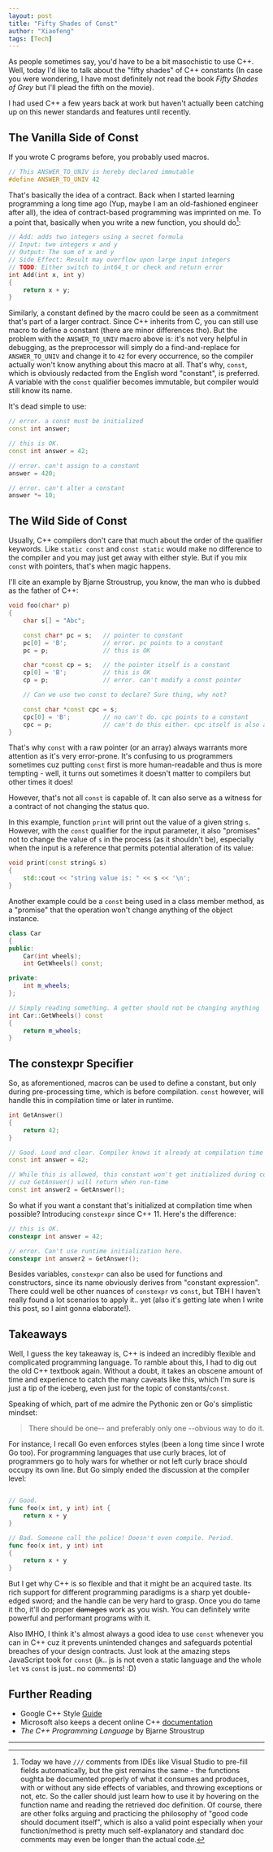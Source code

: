 ```yaml
---
layout: post
title: "Fifty Shades of Const"
author: "Xiaofeng"
tags: [Tech]
---
```


As people sometimes say, you'd have to be a bit masochistic to use C++. Well, today I'd like to talk about the "fifty shades" of C++ constants (In case you were wondering, I have most definitely not read the book *Fifty Shades of Grey* but I'll plead the fifth on the movie). 

I had used C++ a few years back at work but haven't actually been catching up on this newer standards and features until recently.

## The Vanilla Side of Const 

If you wrote C programs before, you probably used macros. 

```c
// This ANSWER_TO_UNIV is hereby declared immutable
#define ANSWER_TO_UNIV 42
```

That's basically the idea of a contract. Back when I started learning programming a long time ago (Yup, maybe I am an old-fashioned engineer after all), the idea of contract-based programming was imprinted on me. To a point that, basically when you write a new function, you should do[^fn1]:

```c
// Add: adds two integers using a secret formula
// Input: two integers x and y
// Output: The sum of x and y
// Side Effect: Result may overflow upon large input integers
// TODO: Either switch to int64_t or check and return error 
int Add(int x, int y)
{
    return x + y;
}
```

Similarly, a constant defined by the macro could be seen as a commitment that's part of a larger contract. Since C++ inherits from C, you can still use macro to define a constant (there are minor differences tho). But the problem with the `ANSWER_TO_UNIV` macro above is: it's not very helpful in debugging, as the preprocessor will simply do a find-and-replace for `ANSWER_TO_UNIV` and change it to `42` for every occurrence, so the compiler actually won't know anything about this macro at all. That's why, `const`, which is obviously redacted from the English word "constant", is preferred. A variable with the `const` qualifier becomes immutable, but compiler would still know its name. 

It's dead simple to use:

```cpp
// error. a const must be initialized
const int answer;

// this is OK. 
const int answer = 42;

// error. can't assign to a constant
answer = 420;

// error. can't alter a constant
answer *= 10; 
```

## The Wild Side of Const

Usually, C++ compilers don't care that much about the order of the qualifier keywords. Like `static const` and `const static` would make no difference to the compiler and you may just get away with either style. But if you mix `const` with pointers, that's when magic happens. 

I'll cite an example by Bjarne Stroustrup, you know, the man who is dubbed as the father of C++:

```cpp
void foo(char* p)
{
    char s[] = "Abc";

    const char* pc = s;   // pointer to constant
    pc[0] = 'B';          // error. pc points to a constant
    pc = p;               // this is OK

    char *const cp = s;   // the pointer itself is a constant
    cp[0] = 'B';          // this is OK
    cp = p;               // error. can't modify a const pointer

    // Can we use two const to declare? Sure thing, why not? 

    const char *const cpc = s; 
    cpc[0] = 'B';         // no can't do. cpc points to a constant
    cpc = p;              // can't do this either. cpc itself is also a constant
}
```

That's why `const` with a raw pointer (or an array) always warrants more attention as it's very error-prone. It's confusing to us programmers sometimes cuz putting `const` first is more human-readable and thus is more tempting - well, it turns out sometimes it doesn't matter to compilers but other times it does!

However, that's not all `const` is capable of. It can also serve as a witness for a contract of not changing the status quo. 

In this example, function `print` will print out the value of a given string `s`. However, with the `const` qualifier for the input parameter, it also "promises" not to change the value of `s` in the process (as it shouldn't be), especially when the input is a reference that permits potential alteration of its value:

```cpp
void print(const string& s) 
{
    std::cout << "string value is: " << s << '\n';
}
```

Another example could be a `const` being used in a class member method, as a "promise" that the operation won't change anything of the object instance.

```cpp
class Car
{
public:
    Car(int wheels);
    int GetWheels() const;

private:
    int m_wheels;
};

// Simply reading something. A getter should not be changing anything
int Car::GetWheels() const
{
    return m_wheels;
}
```

## The constexpr Specifier

So, as aforementioned, macros can be used to define a constant, but only during pre-processing time, which is before compilation. `const` however, will handle this in compilation time or later in runtime.

```cpp
int GetAnswer()
{
    return 42;
}

// Good. Loud and clear. Compiler knows it already at compilation time
const int answer = 42; 

// While this is allowed, this constant won't get initialized during compilation time,
// cuz GetAnswer() will return when run-time
const int answer2 = GetAnswer();
```

So what if you want a constant that's initialized at compilation time when possible? Introducing `constexpr` since C++ 11. Here's the difference:

```cpp
// this is OK.
constexpr int answer = 42;

// error. Can't use runtime initialization here. 
constexpr int answer2 = GetAnswer();
```

Besides variables, `constexpr` can also be used for functions and constructors, since its name obviously derives from "constant expression". There could well be other nuances of `constexpr` vs `const`, but TBH I haven't really found a lot scenarios to apply it.. yet (also it's getting late when I write this post, so I aint gonna elaborate!).

## Takeaways

Well, I guess the key takeaway is, C++ is indeed an incredibly flexible and complicated programming language. To ramble about this, I had to dig out the old C++ textbook again. Without a doubt, it takes an obscene amount of time and experience to catch the many caveats like this, which I'm sure is just a tip of the iceberg, even just for the topic of constants/`const`.

Speaking of which, part of me admire the Pythonic zen or Go's simplistic mindset:

> There should be one-- and preferably only one --obvious way to do it.

For instance, I recall Go even enforces styles (been a long time since I wrote Go too). For programming languages that use curly braces, lot of programmers go to holy wars for whether or not left curly brace should occupy its own line. But Go simply ended the discussion at the compiler level:

```go

// Good. 
func foo(x int, y int) int {
    return x + y
} 

// Bad. Someone call the police! Doesn't even compile. Period.
func foo(x int, y int) int
{
    return x + y
}
```

But I get why C++ is so flexible and that it might be an acquired taste. Its rich support for different programming paradigms is a sharp yet double-edged sword; and the handle can be very hard to grasp. Once you do tame it tho, it'll do proper ~~damages~~ work as you wish. You can definitely write powerful and performant programs with it.

Also IMHO, I think it's almost always a good idea to use `const` whenever you can in C++ cuz it prevents unintended changes and safeguards potential breaches of your design contracts. Just look at the amazing steps JavaScript took for `const` (jk.. js is not even a static language and the whole `let` vs `const` is just.. no comments! :D) 

## Further Reading 

* Google C++ Style [Guide](https://google.github.io/styleguide/cppguide.html)
* Microsoft also keeps a decent online C++ [documentation](https://docs.microsoft.com/en-us/cpp/cpp/?view=msvc-160)
* *The C++ Programming Language* by Bjarne Stroustrup

---
[^fn1]: Today we have `///` comments from IDEs like Visual Studio to pre-fill fields automatically, but the gist remains the same - the functions oughta be documented properly of what it consumes and produces, with or without any side effects of variables, and throwing exceptions or not, etc. So the caller should just learn how to use it by hovering on the function name and reading the retrieved doc definition. Of course, there are other folks arguing and practicing the philosophy of "good code should document itself", which is also a valid point especially when your function/method is pretty much self-explanatory and standard doc comments may even be longer than the actual code.
